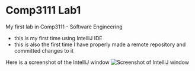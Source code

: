 # Comp3111 Lab1

My first lab in Comp3111 - Software Engineering

- this is my first time using IntelliJ IDE
- this is also the first time I have properly made a remote repository and committed changes to it

Here is a screenshot of the IntelliJ window
![Screenshot of IntelliJ window](Lab1/comp-lab-IntelliJ.png "IntelliJ window")
